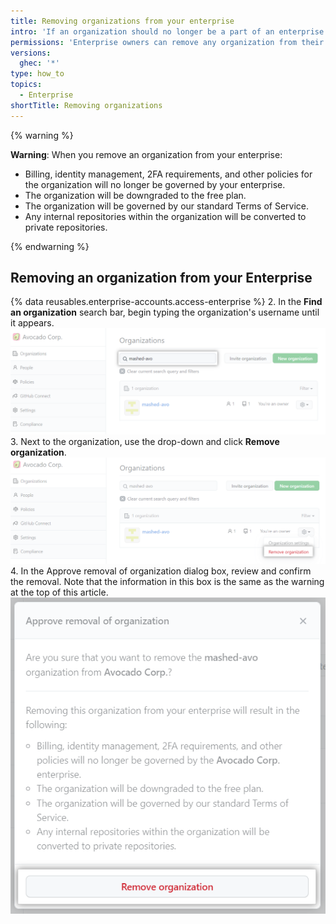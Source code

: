 ```yaml
---
title: Removing organizations from your enterprise
intro: 'If an organization should no longer be a part of an enterprise that you administer, you can remove them from the enterprise.'
permissions: 'Enterprise owners can remove any organization from their enterprise.'
versions:
  ghec: '*'
type: how_to
topics:
  - Enterprise
shortTitle: Removing organizations
---
```


{% warning %}

**Warning**: When you remove an organization from your enterprise:
- Billing, identity management, 2FA requirements, and other policies for the organization will no longer be governed by your enterprise.
- The organization will be downgraded to the free plan.
- The organization will be governed by our standard Terms of Service.
- Any internal repositories within the organization will be converted to private repositories.

{% endwarning %}

## Removing an organization from your Enterprise

{% data reusables.enterprise-accounts.access-enterprise %}
2. In the **Find an organization** search bar, begin typing the organization's username until it appears.
![organization search](/assets/images/help/enterprises/organization-search.png)
3. Next to the organization, use the drop-down and click **Remove organization**.
![remove organization](/assets/images/help/enterprises/remove-organization.png)
4. In the Approve removal of organization dialog box, review and confirm the removal. Note that the information in this box is the same as the warning at the top of this article.
![approve organization approval dialogue box](/assets/images/help/enterprises/remove-organization-warning.png)

